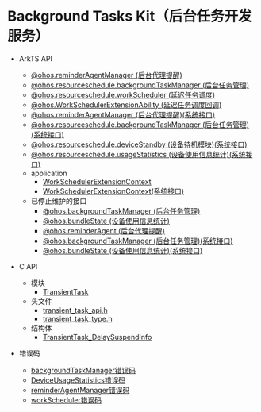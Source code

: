 # Background Tasks Kit（后台任务开发服务）<!--background-tasks-api-->

- ArkTS API<!--background-tasks-arkts-->
  - [@ohos.reminderAgentManager (后台代理提醒)](js-apis-reminderAgentManager.md)
  - [@ohos.resourceschedule.backgroundTaskManager (后台任务管理)](js-apis-resourceschedule-backgroundTaskManager.md) 
  - [@ohos.resourceschedule.workScheduler (延迟任务调度)](js-apis-resourceschedule-workScheduler.md)
  - [@ohos.WorkSchedulerExtensionAbility (延迟任务调度回调)](js-apis-WorkSchedulerExtensionAbility.md)
  <!--Del-->
  - [@ohos.reminderAgentManager (后台代理提醒)(系统接口)](js-apis-reminderAgentManager-sys.md)
  - [@ohos.resourceschedule.backgroundTaskManager (后台任务管理)(系统接口)](js-apis-resourceschedule-backgroundTaskManager-sys.md)
  - [@ohos.resourceschedule.deviceStandby (设备待机模块)(系统接口)](js-apis-resourceschedule-deviceStandby-sys.md)
  - [@ohos.resourceschedule.usageStatistics (设备使用信息统计)(系统接口)](js-apis-resourceschedule-deviceUsageStatistics-sys.md) 
  <!--DelEnd-->
  - application<!--background-tasks-arkts-application-->
    - [WorkSchedulerExtensionContext](js-apis-inner-application-WorkSchedulerExtensionContext.md)
    <!--Del-->
    - [WorkSchedulerExtensionContext(系统接口)](js-apis-inner-application-WorkSchedulerExtensionContext-sys.md)
    <!--DelEnd-->
  - 已停止维护的接口<!--background-tasks-arkts-dep-->
    - [@ohos.backgroundTaskManager (后台任务管理)](js-apis-backgroundTaskManager.md)
    - [@ohos.bundleState (设备使用信息统计)](js-apis-deviceUsageStatistics.md)
    - [@ohos.reminderAgent (后台代理提醒)](js-apis-reminderAgent.md)
    <!--Del-->
    - [@ohos.backgroundTaskManager (后台任务管理)(系统接口)](js-apis-backgroundTaskManager-sys.md)
    - [@ohos.bundleState (设备使用信息统计)(系统接口)](js-apis-deviceUsageStatistics-sys.md)
    <!--DelEnd-->
- C API<!--background-tasks-c-->
  - 模块<!--background-tasks-module-->
    - [TransientTask](_transient_task.md)
  - 头文件<!--background-tasks-headerfile-->
    - [transient_task_api.h](transient__task__api_8h.md)
    - [transient_task_type.h](transient__task__type_8h.md)
  - 结构体<!--background-tasks-struct-->
    - [TransientTask_DelaySuspendInfo](_transient_task___delay_suspend_info.md)

- 错误码<!--background-tasks-arkts-errcode-->
  - [backgroundTaskManager错误码](errorcode-backgroundTaskMgr.md)
  - [DeviceUsageStatistics错误码](errorcode-DeviceUsageStatistics.md)
  - [reminderAgentManager错误码](errorcode-reminderAgentManager.md)
  - [workScheduler错误码](errorcode-workScheduler.md)
